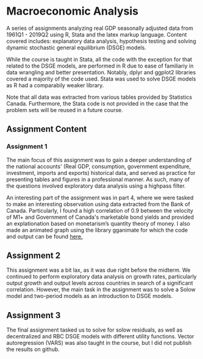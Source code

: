 # Macroeconomic Analysis

A series of assignments analyzing real GDP seasonally adjusted data from 1961Q1 - 2019Q2 using R, Stata and the latex markup language. Content covered includes: explanatory data analysis, hypothesis testing and solving dynamic stochastic general equilibrium (DSGE) models.

While the course is taught in Stata, all the code with the exception for that related to the DSGE models, are performed in R due to ease of familiariy in data wrangling and better presentation. Notably, dplyr and ggplot2 libraries covered a majority of the code used. Stata was used to solve DSGE models as R had a comparabily weaker library.

Note that all data was extracted from various tables provided by Statistics Canada. Furthermore, the Stata code is not provided in the case that the problem sets will be reused in a future course.

## Assignment Content

### Assignment 1

The main focus of this assignment was to gain a deeper understanding of the national accounts' (Real GDP, consumption, government expenditure, investment, imports and exports) historical data, and served as practice for presenting tables and figures in a professional manner. As such, many of the questions involved exploratory data analysis using a highpass filter. 

An interesting part of the assignment was in part 4, where we were tasked to make an interesting observation using data extracted from the Bank of Canada. Particularly, I found a high correlation of 0.9 between the velocity of M1+ and Government of Canada's marketable bond yields and provided an explationation based on monetarism’s quantity theory of money. I also made an animated graph using the library gganimate for which the code and output can be found [here.](http://rpubs.com/ZiqZhu/EC640Q4)

## Assignment 2

This assignment was a bit lax, as it was due right before the midterm. We continued to perform exploratory data analysis on growth rates, particularly output growth and  output levels across countries in search of a significant correlation. However, the main task in the assignment was to solve a Solow model and two-period models as an introduction to DSGE models.


## Assignment 3

The final assignment tasked us to solve for solow residuals, as well as decentralized and RBC DSGE models with different utility functions. Vector autoregression (VARS) was also taught in the course, but I did not publish the results on github.